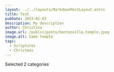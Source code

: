 ```yaml
---
layout: ../../layouts/MarkdownPostLayout.astro
title: Test
pubDate: 2023-02-03
description: My description
author: Christina
image.url: /public/posts/bentonville-temple.jpeg
image.alt: Same temple
tags:
  - Scriptures
  - Christmas
---
```

Selected 2 categories
